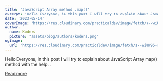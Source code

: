 ```yaml
---
title: 'JavaScript Array method .map()'
excerpt: 'Hello Everyone, in this post I will try to explain about JavaScript Array map() method with the help...'
date: '2023-05-14'
coverImage: 'https://res.cloudinary.com/practicaldev/image/fetch/s--wiUW95-r--/c_imagga_scale,f_auto,fl_progressive,h_420,q_auto,w_1000/https://dev-to-uploads.s3.amazonaws.com/uploads/articles/uzeqkgdi2rv418uv363e.png'
author:
  name: Koders
  picture: "assets/blog/authors/koders.png"
ogImage:
  url: 'https://res.cloudinary.com/practicaldev/image/fetch/s--wiUW95-r--/c_imagga_scale,f_auto,fl_progressive,h_420,q_auto,w_1000/https://dev-to-uploads.s3.amazonaws.com/uploads/articles/uzeqkgdi2rv418uv363e.png'
---
```


Hello Everyone, in this post I will try to explain about JavaScript Array map() method with the help...

[Read more](https://dev.to/anandpatel1986/javascript-array-method-map-a32)
